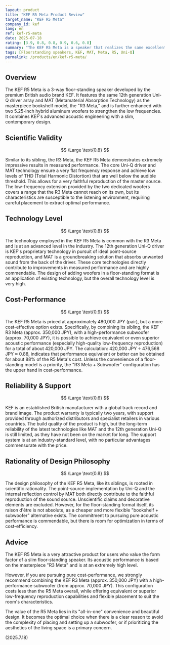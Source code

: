 ```yaml
---
layout: product
title: "KEF R5 Meta Product Review"
target_name: "KEF R5 Meta"
company_id: kef
lang: en
ref: kef-r5-meta
date: 2025-07-18
rating: [3.9, 0.8, 0.8, 0.9, 0.6, 0.8]
summary: "The KEF R5 Meta is a speaker that realizes the same excellent technology as the R3 Meta in a floor-standing format. While its standalone performance is very high, from a cost-performance perspective, a more flexible and cost-effective alternative exists in the form of the 'R3 Meta + Subwoofer' combination."
tags: [Floorstanding speakers, KEF, MAT, Meta, R5, Uni-Q]
permalink: /products/en/kef-r5-meta/
---
```

## Overview

The KEF R5 Meta is a 3-way floor-standing speaker developed by the premium British audio brand KEF. It features the same 12th generation Uni-Q driver array and MAT (Metamaterial Absorption Technology) as the masterpiece bookshelf model, the "R3 Meta," and is further enhanced with two 5.25-inch hybrid aluminum woofers to strengthen the low frequencies. It combines KEF's advanced acoustic engineering with a slim, contemporary design.

## Scientific Validity

$$ \Large \text{0.8} $$

Similar to its sibling, the R3 Meta, the KEF R5 Meta demonstrates extremely impressive results in measured performance. The core Uni-Q driver and MAT technology ensure a very flat frequency response and achieve low levels of THD (Total Harmonic Distortion) that are well below the audible threshold. This allows for a very faithful reproduction of the master source. The low-frequency extension provided by the two dedicated woofers covers a range that the R3 Meta cannot reach on its own, but its characteristics are susceptible to the listening environment, requiring careful placement to extract optimal performance.

## Technology Level

$$ \Large \text{0.8} $$

The technology employed in the KEF R5 Meta is common with the R3 Meta and is at an advanced level in the industry. The 12th generation Uni-Q driver is KEF's proprietary technology in pursuit of ideal point-source reproduction, and MAT is a groundbreaking solution that absorbs unwanted sound from the back of the driver. These core technologies directly contribute to improvements in measured performance and are highly commendable. The design of adding woofers in a floor-standing format is an application of existing technology, but the overall technology level is very high.

## Cost-Performance

$$ \Large \text{0.9} $$

The KEF R5 Meta is priced at approximately 480,000 JPY (pair), but a more cost-effective option exists. Specifically, by combining its sibling, the KEF R3 Meta (approx. 350,000 JPY), with a high-performance subwoofer (approx. 70,000 JPY), it is possible to achieve equivalent or even superior acoustic performance (especially high-quality low-frequency reproduction) for a total of about 420,000 JPY. The calculation: 420,000 JPY ÷ 476,568 JPY ≈ 0.88, indicates that performance equivalent or better can be obtained for about 88% of the R5 Meta's cost. Unless the convenience of a floor-standing model is a priority, the "R3 Meta + Subwoofer" configuration has the upper hand in cost-performance.

## Reliability & Support

$$ \Large \text{0.6} $$

KEF is an established British manufacturer with a global track record and brand image. The product warranty is typically two years, with support provided through authorized distributors and specialist retailers in various countries. The build quality of the product is high, but the long-term reliability of the latest technologies like MAT and the 12th generation Uni-Q is still limited, as they have not been on the market for long. The support system is at an industry-standard level, with no particular advantages commensurate with the price.

## Rationality of Design Philosophy

$$ \Large \text{0.8} $$

The design philosophy of the KEF R5 Meta, like its siblings, is rooted in scientific rationality. The point-source implementation by Uni-Q and the internal reflection control by MAT both directly contribute to the faithful reproduction of the sound source. Unscientific claims and decorative elements are excluded. However, for the floor-standing format itself, its raison d'être is not absolute, as a cheaper and more flexible "bookshelf + subwoofer" alternative exists. The commitment to pursuing pure acoustic performance is commendable, but there is room for optimization in terms of cost-efficiency.

## Advice

The KEF R5 Meta is a very attractive product for users who value the form factor of a slim floor-standing speaker. Its acoustic performance is based on the masterpiece "R3 Meta" and is at an extremely high level.

However, if you are pursuing pure cost-performance, we strongly recommend combining the KEF R3 Meta (approx. 350,000 JPY) with a high-performance subwoofer (from approx. 70,000 JPY). This configuration costs less than the R5 Meta overall, while offering equivalent or superior low-frequency reproduction capabilities and flexible placement to suit the room's characteristics.

The value of the R5 Meta lies in its "all-in-one" convenience and beautiful design. It becomes the optimal choice when there is a clear reason to avoid the complexity of placing and setting up a subwoofer, or if prioritizing the aesthetics of the living space is a primary concern.

(2025.7.18)